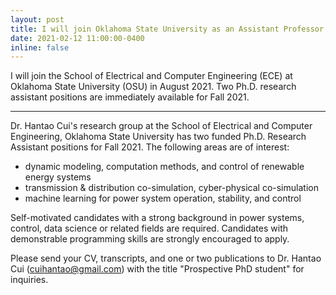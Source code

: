 ```yaml
---
layout: post
title: I will join Oklahoma State University as an Assistant Professor. Two funded Ph.D. positions for Fall 2021 are immediately available.
date: 2021-02-12 11:00:00-0400
inline: false
---
```


I will join the School of Electrical and Computer Engineering (ECE) at Oklahoma State University (OSU) in August 2021.
Two Ph.D. research assistant positions are immediately available for Fall 2021.

***

Dr. Hantao Cui's research group at the School of Electrical and Computer Engineering, Oklahoma State University has two funded Ph.D. Research Assistant positions for Fall 2021. The following areas are of interest:

- dynamic modeling, computation methods, and control of renewable energy systems
- transmission & distribution co-simulation, cyber-physical co-simulation
- machine learning for power system operation, stability, and control

Self-motivated candidates with a strong background in power systems, control, data science or related fields are required. Candidates with demonstrable programming skills are strongly encouraged to apply.

Please send your CV, transcripts, and one or two publications to Dr. Hantao Cui (cuihantao@gmail.com) with the title "Prospective PhD student" for inquiries.

